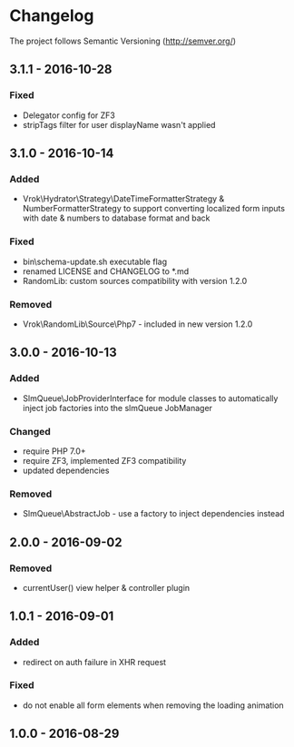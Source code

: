 # Changelog

The project follows Semantic Versioning (http://semver.org/)

## 3.1.1 - 2016-10-28
### Fixed
- Delegator config for ZF3
- stripTags filter for user displayName wasn't applied

## 3.1.0 - 2016-10-14
### Added
- Vrok\Hydrator\Strategy\DateTimeFormatterStrategy & NumberFormatterStrategy to
  support converting localized form inputs with date & numbers to database
  format and back

### Fixed
- bin\schema-update.sh executable flag
- renamed LICENSE and CHANGELOG to *.md
- RandomLib: custom sources compatibility with version 1.2.0

### Removed
- Vrok\RandomLib\Source\Php7 - included in new version 1.2.0

## 3.0.0 - 2016-10-13
### Added
- SlmQueue\JobProviderInterface for module classes to automatically inject job
  factories into the slmQueue JobManager

### Changed
- require PHP 7.0+
- require ZF3, implemented ZF3 compatibility
- updated dependencies

### Removed
- SlmQueue\AbstractJob - use a factory to inject dependencies instead

## 2.0.0 - 2016-09-02
### Removed
- currentUser() view helper & controller plugin

## 1.0.1 - 2016-09-01
### Added
- redirect on auth failure in XHR request

### Fixed
- do not enable all form elements when removing the loading animation

## 1.0.0 - 2016-08-29